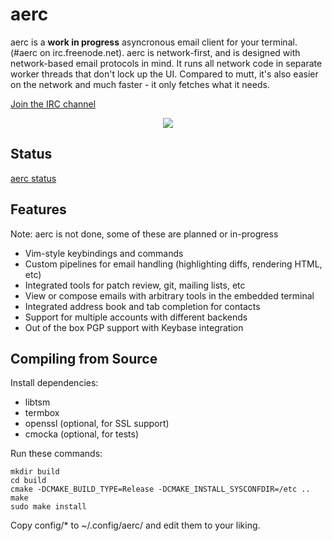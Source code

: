 # aerc

aerc is a **work in progress** asyncronous email client for your terminal.
(#aerc on irc.freenode.net). aerc is network-first, and is designed with
network-based email protocols in mind. It runs all network code in separate
worker threads that don't lock up the UI. Compared to mutt, it's also easier on
the network and much faster - it only fetches what it needs.

[Join the IRC channel](http://webchat.freenode.net/?channels=aerc&uio=d4)

<p align="center">
    <img src="https://sr.ht/Klj3.png" />
</p>

## Status

[aerc status](https://github.com/SirCmpwn/aerc/issues/72)

## Features

Note: aerc is not done, some of these are planned or in-progress

* Vim-style keybindings and commands
* Custom pipelines for email handling (highlighting diffs, rendering HTML, etc)
* Integrated tools for patch review, git, mailing lists, etc
* View or compose emails with arbitrary tools in the embedded terminal
* Integrated address book and tab completion for contacts
* Support for multiple accounts with different backends
* Out of the box PGP support with Keybase integration

## Compiling from Source

Install dependencies:

* libtsm
* termbox
* openssl (optional, for SSL support)
* cmocka (optional, for tests)

Run these commands:

```shell
mkdir build
cd build
cmake -DCMAKE_BUILD_TYPE=Release -DCMAKE_INSTALL_SYSCONFDIR=/etc ..
make
sudo make install
```

Copy config/* to ~/.config/aerc/ and edit them to your liking.
